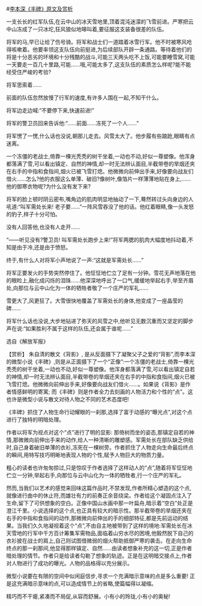 #[李本深《丰碑》原文及赏析](https://www.vrrw.net/wx/15327.html)

一支长长的红军队伍,在云中山的冰天雪地里,顶着混沌迷濛的飞雪前进。严寒把云中山冻成了一只冰坨,狂风狼似地嗥叫着,要征服这支装备很差的队伍。

将军的马,早已让给了伤号骑。将军和战士们一道踏着冰雪行军。他不时被寒风呛得咳嗽着。他要率领这支队伍向前挺进,为后续部队开辟一条通路。等待着他们的将是十分恶劣的环境和十分残酷的战斗,可能三天两头吃不上饭,可能要睡雪窝,可能一天要走一百几十里路,可能……哦,可能太多了,这支队伍的素质怎么样呢?能不能经受住严峻的考验?

将军思索着……

前面的队伍忽然放慢了行军的速度,有许多人围在一起,不知干什么。

将军边走边喊:“不要停下来,快速前进!”

将军的警卫员回来告诉他:“……前面……冻死了一个人……”

将军愣了一愣,什么话也没说,朝那儿走去。风雪太大了。他步履有些踉跄,眼睛有点迷离。

一个冻僵的老战士,倚靠一棵光秃秃的树干坐着,一动也不动,好似一尊塑像。他浑身都落满了雪,可以看出镇定、自然的神情,却一时无法辨认面目,半截带卷的旱烟还夹在右手的中指和食指间,烟火已被飞雪打熄。他微微向前伸出手来,好像要向战友们借火……怎么?他的衣服这么单薄、破旧?像树叶,像箔片一样薄薄地贴在身上,……他的御寒衣物呢?为什么没有发下来?

将军的脸上顿时阴云密布,嘴角边的肌肉明显地抽动了一下,蓦然转过头向身边的人吼道:“叫军需处长来! 老子要……”一阵风雪吞没了他的话。他红着眼睛,像一头发怒的豹子,样子十分可怕。

没有人回答他,也没有人走开……

“——听见没有?警卫员! 叫军需处长跑步上来!”将军两腮的肌肉大幅度地抖动着,不知是由于冷,还是由于愤怒。

终于,有什么人对将军小声地说了一声:“这就是军需处长……”

将军正要发火的手势突然停住了。他怔怔地伫立了足有一分钟。雪花无声地落在他的眼睑上,融化成闪烁的泪珠……他深深地呼出了一口气,缓缓地举起右手,举至齐眉处,向那位与云中山化为一体的牺牲者敬了一个庄严的军礼……

雪更大了,风更狂了。大雪很快地覆盖了军需处长的身体,他变成了一座晶莹的碑……

将军什么话也没说,大步地钻进了弥天的风雪之中,他听见无数沉重而又坚定的脚步声在说:“如果胜利不属于这样的队伍,还会属于谁呢……”

选自《解放军报》



【赏析】 朱自清的散文《背影》, 是从反面摄下了凝聚父子之爱的“背影”,而李本深的微型小说《丰碑》,则是从正面摄下了一个“正像”:一个冻僵的老战士,倚靠一棵光秃秃的树干坐着,一动也不动,好似一尊塑像。他浑身都落满了雪,可以看出镇定自若的神情,却一时无法辨认面目,半截带卷的旱烟还夹在右手的中指和食指间,烟火已被飞雪打熄。他微微向前伸出手来,好像要向战友们借火……。如果说《背影》是作者情感鲜明的寄寓; 而《丰碑》则是作者全力去刻画的人物活力和个性的“点”。这也许是微型小说与散文对待人物之不同的艺术态度吧!

《丰碑》抓住了人物生命行动耀眼的一刹那,选择了富于动感的“曝光点”,对这个点进行了独特的明暗处理。

作者以将军为视点对这个“点”进行了明的显影: 那倚树而坐的姿态,那镇定自若的神情,那微微向前伸出手来的动作,给人一种清晰的雕塑感。军需处长在部队缺乏供给时,自己身着破旧单薄的衣衫,冻死在一棵树旁。作者抓住了人物走向生命最后终点的瞬间,用特写技巧明晰地表现人物的个性,赋予人物巨大的物质力量。

粗心的读者也许匆匆掠过,只是惊叹于作者选择了这样动人的“点”,随着将军怔怔地伫立一分钟,举起右手,向那位与云中山化为一体的牺牲者,行一个庄严的军礼。

然而,当我们以艺术的感觉来回味这篇作品时,不禁发现,作者所精心塑造的这个点,就像进行曲中的休止符,而雄壮有力的前奏正余音绕梁。作者给这个凝固点注入了生命,留下了可供想象的空白。正像中国山水画中那一叶扁舟,暗示着“空白”处正是澄江千里。小说选择的这个点,也正具有较大的暗示性。那半截带卷的旱烟还夹在右手的中指和食指间的动作,那微微向前伸出的手的细部特征,都是先前运动的结果。当我们久久地凝视着这个“点”,不由自主地被带到了这样的境地:军需处长在冰天雪地的行军中千方百计筹集军需物品,面临着山穷水尽的困境,他毅然脱下自己的衣衫披在战士的肩上,自己则试图借微弱的烟火帮助抵御严寒的袭击。在走向生命终点的那一刹那间,他显得那样镇定、自然……由读者想象补充的这一切,正是作者暗处理的情节。作者只是给读者勾勒了想象的轨迹。正是在这明暗交接点上,作者对人物进行了成功的曝光。人物的品格得以充分展示。

微型小说要在有限的空间中似闲庭信步,寻求一个充满暗示意味的点是多么重要! 正是这充满暗示意味的点,可以造成情节上的省略,使篇幅得以凝缩。

精巧而不干瘪,紧凑而不局促,从容而舒展。小有小的玲珑,小有小的奥秘!

